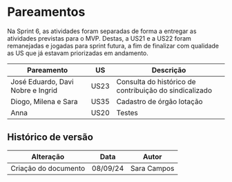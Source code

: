 # Pareamentos

Na Sprint 6, as atividades foram separadas de forma a entregar as atividades previstas para o MVP. Destas, a US21 e a US22 foram remanejadas e jogadas para sprint futura, a fim de finalizar com qualidade as US que já estavam priorizadas em andamento.

| Pareamento                        | US   | Descrição                                              |
| --------------------------------- | ---- | ------------------------------------------------------ |
| José Eduardo, Davi Nobre e Ingrid | US23 | Consulta do histórico de contribuição do sindicalizado |
| Diogo, Milena e Sara              | US35 | Cadastro de órgão lotação                              |
| Anna                              | US20 | Testes                                                 |

## Histórico de versão

| Alteração            | Data     | Autor       |
| -------------------- | -------- | ----------- |
| Criação do documento | 08/09/24 | Sara Campos |
